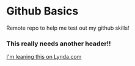 # Github Basics
Remote repo to help me test out my github skills!

### This really needs another header!!

[I'm leaning this on Lynda.com](http://www.lynda.com)
